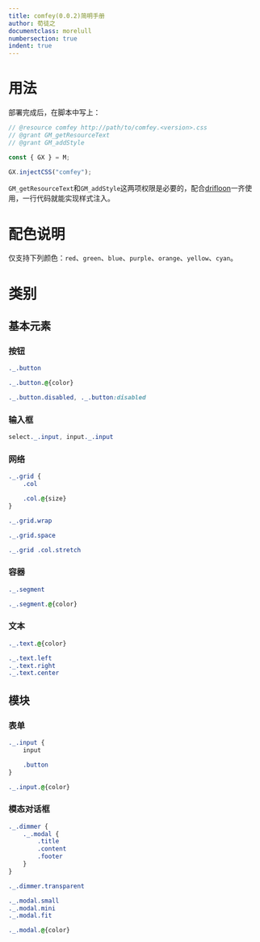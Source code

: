 ```yaml
---
title: comfey(0.0.2)简明手册
author: 荀徒之
documentclass: morelull
numbersection: true
indent: true
---
```


# 用法 #

部署完成后，在脚本中写上：

```javascript
// @resource comfey http://path/to/comfey.<version>.css
// @grant GM_getResourceText
// @grant GM_addStyle

const { GX } = M;

GX.injectCSS("comfey");
```

`GM_getResourceText`和`GM_addStyle`这两项权限是必要的，配合[drifloon](https://github.com/kalxd/drifloon)一齐使用，一行代码就能实现样式注入。

# 配色说明 #

仅支持下列颜色：`red`、`green`、`blue`、`purple`、`orange`、`yellow`、`cyan`。

# 类别 #

## 基本元素 ##

### 按钮 ###

```css
._.button

._.button.@{color}

._.button.disabled, ._.button:disabled
```

### 输入框 ###

```css
select._.input, input._.input
```

### 网络 ###

```css
._.grid {
	.col

	.col.@{size}
}

._.grid.wrap

._.grid.space

._.grid .col.stretch
```

### 容器 ###

```css
._.segment

._.segment.@{color}
```

### 文本 ###

```css
._.text.@{color}

._.text.left
._.text.right
._.text.center
```

## 模块 ##

### 表单 ###

```css
._.input {
	input

	.button
}

._.input.@{color}
```

### 模态对话框 ###

```css
._.dimmer {
	._.modal {
		.title
		.content
		.footer
	}
}

._.dimmer.transparent

._.modal.small
._.modal.mini
._.modal.fit

._.modal.@{color}
```
